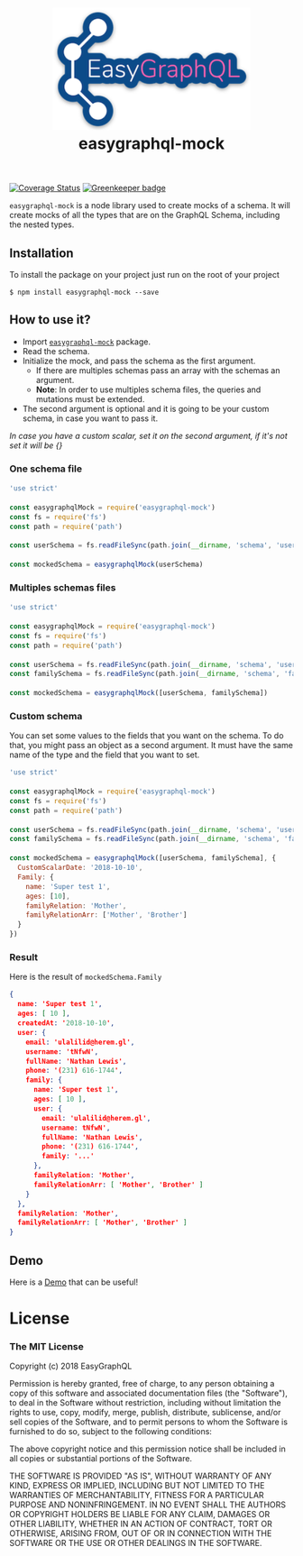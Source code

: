 <h1 align="center">
  <img src="https://raw.githubusercontent.com/EasyGraphQL/easygraphql-now/master/logo.png" alt="EasyGraphQL Mock " width="350">
  <br>
    easygraphql-mock
  <br>
  <br>
</h1>

[![Coverage Status](https://coveralls.io/repos/github/EasyGraphQL/easygraphql-mock/badge.svg?branch=master)](https://coveralls.io/github/EasyGraphQL/easygraphql-mock?branch=master) [![Greenkeeper badge](https://badges.greenkeeper.io/EasyGraphQL/easygraphql-mock.svg)](https://greenkeeper.io/)

`easygraphql-mock` is a node library used to create mocks of a schema. 
It will create mocks of all the types that are on the GraphQL Schema, including the nested types.

## Installation

To install the package on your project just run on the root of your project
```shell
$ npm install easygraphql-mock --save
```

## How to use it?

+ Import [`easygraphql-mock`](https://github.com/EasyGraphQL/easygraphql-mock) package.
+ Read the schema.
+ Initialize the mock, and pass the schema as the first argument.
  + If there are multiples schemas pass an array with the schemas an argument.
  + **Note**: In order to use multiples schema files, the queries and mutations must be extended.
+ The second argument is optional and it is going to be your custom schema, in case you want to pass it.

*In case you have a custom scalar, set it on the second argument, if it's not set it will be {}*

### One schema file
```js
'use strict' 

const easygraphqlMock = require('easygraphql-mock')
const fs = require('fs')
const path = require('path')

const userSchema = fs.readFileSync(path.join(__dirname, 'schema', 'user.gql'), 'utf8')

const mockedSchema = easygraphqlMock(userSchema)
```

### Multiples schemas files
```js
'use strict' 

const easygraphqlMock = require('easygraphql-mock')
const fs = require('fs')
const path = require('path')

const userSchema = fs.readFileSync(path.join(__dirname, 'schema', 'user.gql'), 'utf8')
const familySchema = fs.readFileSync(path.join(__dirname, 'schema', 'family.gql'), 'utf8')

const mockedSchema = easygraphqlMock([userSchema, familySchema])
```

### Custom schema
You can set some values to the fields that you want on the schema. To do that, you might pass an object as a second argument. 
It must have the same name of the type and the field that you want to set.

```js
'use strict' 

const easygraphqlMock = require('easygraphql-mock')
const fs = require('fs')
const path = require('path')

const userSchema = fs.readFileSync(path.join(__dirname, 'schema', 'user.gql'), 'utf8')
const familySchema = fs.readFileSync(path.join(__dirname, 'schema', 'family.gql'), 'utf8')

const mockedSchema = easygraphqlMock([userSchema, familySchema], {
  CustomScalarDate: '2018-10-10',
  Family: {
    name: 'Super test 1',
    ages: [10],
    familyRelation: 'Mother',
    familyRelationArr: ['Mother', 'Brother']
  }
})
```

### Result
Here is the result of `mockedSchema.Family`

```json
{ 
  name: 'Super test 1',
  ages: [ 10 ],
  createdAt: '2018-10-10',
  user: { 
    email: 'ulalilid@herem.gl',
    username: 'tNfwN',
    fullName: 'Nathan Lewis',
    phone: '(231) 616-1744',
    family: { 
      name: 'Super test 1',
      ages: [ 10 ],
      user: { 
        email: 'ulalilid@herem.gl',
        username: tNfwN',
        fullName: 'Nathan Lewis',
        phone: '(231) 616-1744',
        family: '...'
      },
      familyRelation: 'Mother',
      familyRelationArr: [ 'Mother', 'Brother' ] 
    }
  },
  familyRelation: 'Mother',
  familyRelationArr: [ 'Mother', 'Brother' ] 
}
```

## Demo
Here is a [Demo](https://github.com/EasyGraphQL/easygraphql-mock-demo) that can be useful!

# License
### The MIT License

Copyright (c) 2018 EasyGraphQL

Permission is hereby granted, free of charge, to any person obtaining a copy
of this software and associated documentation files (the "Software"), to deal
in the Software without restriction, including without limitation the rights
to use, copy, modify, merge, publish, distribute, sublicense, and/or sell
copies of the Software, and to permit persons to whom the Software is
furnished to do so, subject to the following conditions:

The above copyright notice and this permission notice shall be included in
all copies or substantial portions of the Software.

THE SOFTWARE IS PROVIDED "AS IS", WITHOUT WARRANTY OF ANY KIND, EXPRESS OR
IMPLIED, INCLUDING BUT NOT LIMITED TO THE WARRANTIES OF MERCHANTABILITY,
FITNESS FOR A PARTICULAR PURPOSE AND NONINFRINGEMENT. IN NO EVENT SHALL THE
AUTHORS OR COPYRIGHT HOLDERS BE LIABLE FOR ANY CLAIM, DAMAGES OR OTHER
LIABILITY, WHETHER IN AN ACTION OF CONTRACT, TORT OR OTHERWISE, ARISING FROM,
OUT OF OR IN CONNECTION WITH THE SOFTWARE OR THE USE OR OTHER DEALINGS IN
THE SOFTWARE.